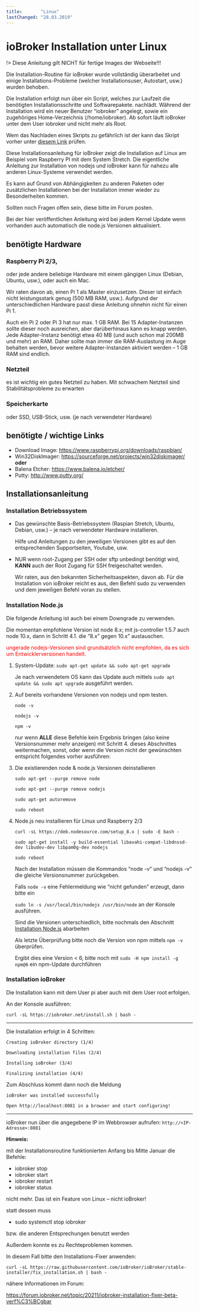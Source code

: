 ```yaml
---
title:       "Linux"
lastChanged: "28.03.2019"
---
```


# ioBroker Installation unter Linux


!> Diese Anleitung gilt NICHT für fertige Images der Webseite!!!

Die Installation-Routine für ioBroker wurde vollständig überarbeitet und einige 
Installations-Probleme (welcher Installationsuser, Autostart, usw.) wurden behoben.

Die Installation erfolgt nun über ein Script, welches zur Laufzeit die benötigten Installationsschritte 
und Softwarepakete. nachlädt. Während der Installation wird ein neuer Benutzer “iobroker” angelegt, 
sowie ein zugehöriges Home-Verzeichnis (/home/iobroker). Ab sofort läuft ioBroker unter dem User 
iobroker und nicht mehr als Root.

Wem das Nachladen eines Skripts zu gefährlich ist der kann das Skript vorher unter 
[diesem Link](https://raw.githubusercontent.com/ioBroker/ioBroker/stable-installer/installer.sh) prüfen.

Diese Installationsanleitung für ioBroker zeigt die Installation auf Linux am Beispiel vom Raspberry PI 
mit dem System Stretch. Die eigentliche Anleitung zur Installation von nodejs und ioBroker kann 
für nahezu alle anderen Linux-Systeme verwendet werden.

Es kann auf Grund von Abhängigkeiten zu anderen Paketen oder zusätzlichen Installationen 
bei der Installation immer wieder zu Besonderheiten kommen.

Sollten noch Fragen offen sein, diese bitte im Forum posten.

Bei der hier veröffentlichen Anleitung wird bei jedem Kernel Update wenn vorhanden 
auch automatisch die node.js Versionen aktualisiert.

## benötigte Hardware
### Raspberry Pi 2/3, 
oder jede andere beliebige Hardware mit einem gängigen Linux (Debian, Ubuntu, 
usw.), oder auch ein Mac.

Wir raten davon ab, einen Pi 1 als Master einzusetzen. Dieser ist einfach nicht leistungsstark 
genug (500 MB RAM, usw.). Aufgrund der unterschiedlichen Hardware passt diese Anleitung 
ohnehin nicht für einen Pi 1.

Auch ein Pi 2 oder Pi 3 hat nur max. 1 GB RAM. Bei 15 Adapter-Instanzen sollte dieser noch 
ausreichen, aber darüberhinaus kann es knapp werden. Jede Adapter-Instanz benötigt etwa 40 MB 
(und auch schon mal 200MB und mehr) an RAM. Daher sollte man immer die RAM-Auslastung 
im Auge behalten werden, bevor weitere Adapter-Instanzen aktiviert werden – 1 GB RAM sind endlich.

### Netzteil
es ist wichtig ein gutes Netzteil zu haben. Mit schwachem Netzteil sind Stabilitätsprobleme zu erwarten

### Speicherkarte
oder SSD, USB-Stick, usw. (je nach verwendeter Hardware)

## benötigte / wichtige Links
* Download Image: https://www.raspberrypi.org/downloads/raspbian/
* Win32DiskImager: https://sourceforge.net/projects/win32diskimager/  **oder**
* Balena Etcher: https://www.balena.io/etcher/
* Putty: http://www.putty.org/

## Installationsanleitung
### Installation Betriebssystem

* Das gewünschte Basis-Betriebssystem (Raspian Stretch, Ubuntu, Debian, usw.) – je nach verwendeter Hardware installieren.

    Hilfe und Anleitungen zu den jeweiligen Versionen gibt es auf den entsprechenden Supportseiten, 
Youtube, usw.

* NUR wenn root-Zugang per SSH oder sftp unbedingt benötigt wird, **KANN** auch der 
Root Zugang für SSH freigeschaltet werden.

    Wir raten, aus den bekannten Sicherheitsaspekten, davon ab. Für die Installation von ioBroker 
reicht es aus, den Befehl sudo zu verwenden und dem jeweiligen Befehl voran zu stellen.

### Installation Node.js

Die folgende Anleitung ist auch bei einem Downgrade zu verwenden.

Die momentan empfohlene Version ist node 8.x; mit js-controller 1.5.7 auch node 10.x, dann in Schritt 4.1. die “8.x” gegen 10.x” austauschen.

<span style="color:red"> ungerade nodejs-Versionen sind grundsätzlich nicht empfohlen, da es sich um Entwicklerversionen handelt. </span>


1. System-Update: ``sudo apt-get update && sudo apt-get upgrade``

    Je nach verwendetem OS kann das Update auch mittels ``sudo apt update && sudo apt upgrade`` 
ausgeführt werden.

2. Auf bereits vorhandene Versionen von nodejs und npm testen.

    ``node -v``

    ``nodejs -v``

    ``npm -v``

    nur wenn **ALLE** diese Befehle kein Ergebnis bringen (also keine Versionsnummer mehr 
anzeigen) mit Schritt 4. dieses Abschnittes weitermachen, sonst, oder wenn die Version nicht der 
gewünschten entspricht folgendes vorher ausführen:

3. Die existierenden node & node.js Versionen deinstallieren

    ``sudo apt-get --purge remove node``

    ``sudo apt-get --purge remove nodejs``

    ``sudo apt-get autoremove``

    ``sudo reboot``

4. Node.js neu installieren für Linux und Raspberry 2/3
    
    ``curl -sL https://deb.nodesource.com/setup_8.x | sudo -E bash -``
    
    ``sudo apt-get install -y build-essential libavahi-compat-libdnssd-dev libudev-dev libpam0g-dev nodejs``

    ``sudo reboot``

    Nach der Installation müssen die Kommandos “node -v” und “nodejs -v” die gleiche 
Versionsnummer zurückgeben.
    
    Falls ``node -v`` eine Fehlermeldung wie “nicht gefunden” erzeugt, dann bitte ein 

    ``sudo ln -s /usr/local/bin/nodejs /usr/bin/node`` an der Konsole ausführen.

    Sind die Versionen unterschiedlich, bitte nochmals den Abschnitt 
[Installation Node.js](install/linux.md#installation-nodejs) abarbeiten

    Als letzte Überprüfung bitte noch die Version von npm mittels ``npm -v`` überprüfen.

    Ergibt dies eine Version < 6, bitte noch mit ``sudo -H npm install -g npm@6`` ein 
npm-Update durchführen

### Installation ioBroker
Die Installation kann mit dem User pi aber auch mit dem User root erfolgen. 

An der Konsole ausführen:

``curl -sL https://iobroker.net/install.sh | bash -``

---

Die Installation erfolgt in 4 Schritten:

``Creating ioBroker directory (1/4)``

``Downloading installation files (2/4)``

``Installing ioBroker (3/4)``

``Finalizing installation (4/4)``

Zum Abschluss kommt dann noch die Meldung

``ioBroker was installed successfully``

``Open http://localhost:8081 in a browser and start configuring!``

---

ioBroker nun über die angegebene IP im Webbrowser aufrufen: ``http://<IP-Adresse>:8081``
 

**Hinweis:**

mit der Installationsroutine funktionierten Anfang bis Mitte Januar die Befehle:

* iobroker stop
* iobroker start
* iobroker restart
* iobroker status

nicht mehr. Das ist ein Feature von Linux – nicht ioBroker!

statt dessen muss

* sudo systemctl stop iobroker

bzw. die anderen Entsprechungen benutzt werden

Außerdem konnte es zu Rechteproblemen kommen.

 

In diesem Fall bitte den Installations-Fixer anwenden:

``curl -sL https://raw.githubusercontent.com/ioBroker/ioBroker/stable-installer/fix_installation.sh | bash -``


 

nähere Informationen im Forum:

https://forum.iobroker.net/topic/20211/iobroker-installation-fixer-beta-verf%C3%BCgbar

